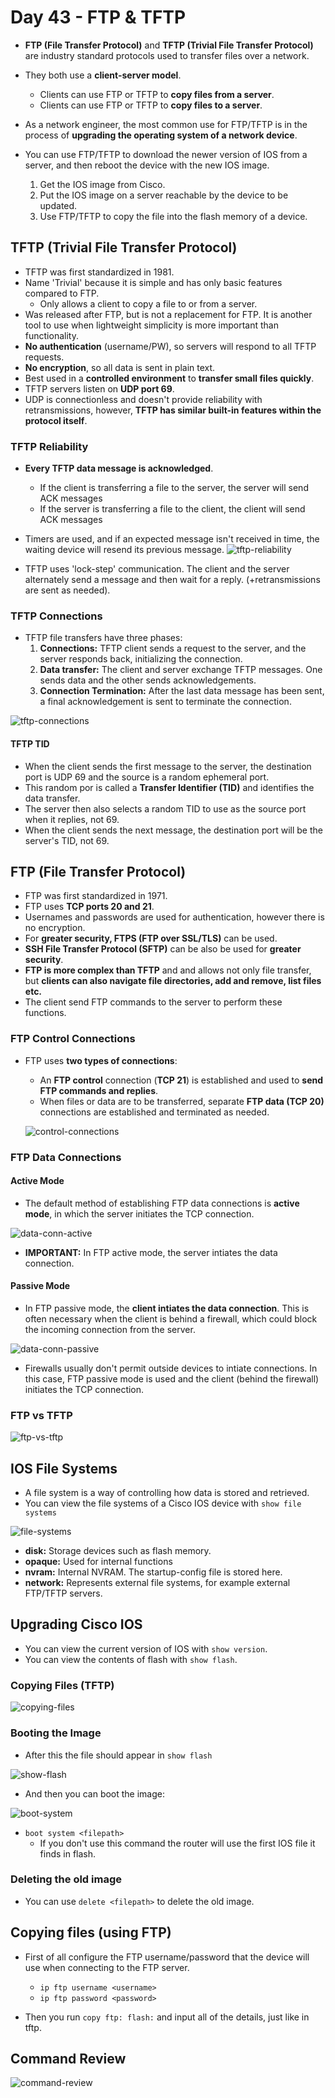 # Day 43 - FTP & TFTP 

- **FTP (File Transfer Protocol)** and **TFTP (Trivial File Transfer Protocol)** are industry standard protocols used to transfer files over a network.

- They both use a **client-server model**.
    - Clients can use FTP or TFTP to **copy files from a server**.
    - Clients can use FTP or TFTP to **copy files to a server**.

- As a network engineer, the most common use for FTP/TFTP is in the process of **upgrading the operating system of a network device**.
- You can use FTP/TFTP to download the newer version of IOS from a server, and then reboot the device with the new IOS image.
    1) Get the IOS image from Cisco.
    2) Put the IOS image on a server reachable by the device to be updated.
    3) Use FTP/TFTP to copy the file into the flash memory of a device.

## TFTP (Trivial File Transfer Protocol)
    
- TFTP was first standardized in 1981.
- Name 'Trivial' because it is simple and has only basic features compared to FTP.
    - Only allows a client to copy a file to or from a server.
- Was released after FTP, but is not a replacement for FTP. It is another tool to use when lightweight simplicity is more important than functionality.
- **No authentication** (username/PW), so servers will respond to all TFTP requests.
- **No encryption**, so all data is sent in plain text.
- Best used in a **controlled environment** to **transfer small files quickly**.
- TFTP servers listen on **UDP port 69**.
- UDP is connectionless and doesn't provide reliability with retransmissions, however, **TFTP has similar built-in features within the protocol itself**. 

### TFTP Reliability
- **Every TFTP data message is acknowledged**.
    - If the client is transferring a file to the server, the server will send ACK messages
    - If the server is transferring a file to the client, the client will send ACK messages

- Timers are used, and if an expected message isn't received in time, the waiting device will resend its previous message.
    ![tftp-reliability](assets/day43/tftp-reliability.png)

- TFTP uses 'lock-step' communication. The client and the server alternately send a message and then wait for a reply. (+retransmissions are sent as needed).

### TFTP Connections

- TFTP file transfers have three phases:
    1) **Connections:** TFTP client sends a request to the server, and the server responds back, initializing the connection.
    2) **Data transfer:** The client and server exchange TFTP messages. One sends data and the other sends acknowledgements.
    3) **Connection Termination:**  After the last data message has been sent, a final acknowledgement is sent to terminate the connection.

![tftp-connections](assets/day43/tftp-connections.png)

#### TFTP TID

- When the client sends the first message to the server, the destination port is UDP 69 and the source is a random ephemeral port.
- This random por is called a **Transfer Identifier (TID)** and identifies the data transfer.
- The server then also selects a random TID to use as the source port when it replies, not 69.
- When the client sends the next message, the destination port will be the server's TID, not 69.

## FTP (File Transfer Protocol)

- FTP was first standardized in 1971.
- FTP uses **TCP ports 20 and 21**.
- Usernames and passwords are used for authentication, however there is no encryption.
- For **greater security, FTPS (FTP over SSL/TLS)** can be used.
- **SSH File Transfer Protocol (SFTP)** can be also be used for **greater security**.
- **FTP is more complex than TFTP** and and allows not only file transfer, but **clients can also navigate file directories, add and remove, list files etc.**
- The client send FTP commands to the server to perform these functions.

### FTP Control Connections

- FTP uses **two types of connections**:
    - An **FTP control** connection (**TCP 21**) is established and used to **send FTP commands and replies**.
    - When files or data are to be transferred, separate **FTP data (TCP 20)** connections are established and terminated as needed.

    ![control-connections](assets/day43/control-connections.png)

### FTP Data Connections 

#### Active Mode

- The default method of establishing FTP data connections is **active mode**, in which the server initiates the TCP connection.

![data-conn-active](assets/day43/data-conn-active.png)

- **IMPORTANT:** In FTP active mode, the server intiates the data connection.

#### Passive Mode

- In FTP passive mode, the **client intiates the data connection**. This is often necessary when the client is behind a firewall, which could block the incoming connection from the server.

![data-conn-passive](assets/day43/data-conn-passive.png)

- Firewalls usually don't permit outside devices to intiate connections. In this case, FTP passive mode is used and the client (behind the firewall) initiates the TCP connection.

### FTP vs TFTP

![ftp-vs-tftp](assets/day43/ftp-vs-tftp.png)

## IOS File Systems

- A file system is a way of controlling how data is stored and retrieved.
- You can view the file systems of a Cisco IOS device with `show file systems`

![file-systems](assets/day43/file-systems.png)

- **disk:** Storage devices such as flash memory.
- **opaque:** Used for internal functions
- **nvram:** Internal NVRAM. The startup-config file is stored here.
- **network:** Represents external file systems, for example external FTP/TFTP servers. 

## Upgrading Cisco IOS

- You can view the current version of IOS with `show version`.
- You can view the contents of flash with `show flash`.

### Copying Files (TFTP)

![copying-files](assets/day43/copying-files.png)


### Booting the Image

- After this the file should appear in `show flash`

![show-flash](assets/day43/show-flash.png)

- And then you can boot the image:

![boot-system](assets/day43/boot-system.png)

- `boot system <filepath>`
    - If you don't use this command the router will use the first IOS file it finds in flash.

### Deleting the old image

- You can use `delete <filepath>` to delete the old image.

## Copying files (using FTP) 

- First of all configure the FTP username/password that the device will use when connecting to the FTP server.
    - `ip ftp username <username>`
    - `ip ftp password <password>`

- Then you run `copy ftp: flash:` and input all of the details, just like in tftp.


## Command Review

![command-review](assets/day43/command-review.png)

 